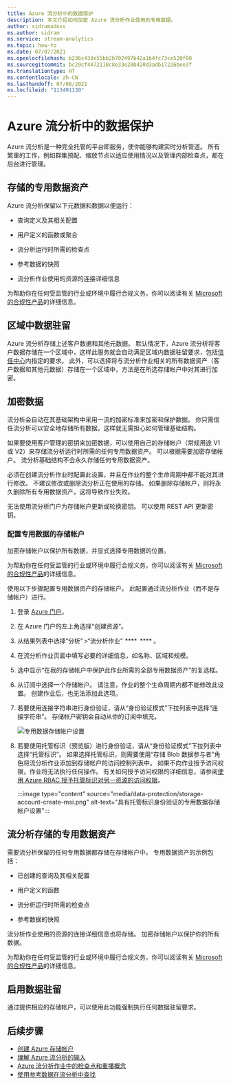 ```yaml
---
title: Azure 流分析中的数据保护
description: 本文介绍如何加密 Azure 流分析作业使用的专用数据。
author: sidramadoss
ms.author: sidram
ms.service: stream-analytics
ms.topic: how-to
ms.date: 07/07/2021
ms.openlocfilehash: b236c433e55bb2b702497b42a1b4fc73ce520f00
ms.sourcegitcommit: bc29cf4472118c8e33e20b420d3adb17226bee3f
ms.translationtype: HT
ms.contentlocale: zh-CN
ms.lasthandoff: 07/08/2021
ms.locfileid: "113491130"
---
```

# <a name="data-protection-in-azure-stream-analytics"></a>Azure 流分析中的数据保护 

Azure 流分析是一种完全托管的平台即服务，使你能够构建实时分析管道。 所有繁重的工作，例如群集预配、缩放节点以适应使用情况以及管理内部检查点，都在后台进行管理。

## <a name="private-data-assets-that-are-stored"></a>存储的专用数据资产

Azure 流分析保留以下元数据和数据以便运行： 

* 查询定义及其相关配置  

* 用户定义的函数或聚合  

* 流分析运行时所需的检查点

* 参考数据的快照 

* 流分析作业使用的资源的连接详细信息

为帮助你在任何受监管的行业或环境中履行合规义务，你可以阅读有关 [Microsoft 的合规性产品](https://gallery.technet.microsoft.com/Overview-of-Azure-c1be3942)的详细信息。 

## <a name="in-region-data-residency"></a>区域中数据驻留
Azure 流分析存储上述客户数据和其他元数据。 默认情况下，Azure 流分析将客户数据存储在一个区域中，这样此服务就会自动满足区域内数据驻留要求，包括[信任中心](https://azuredatacentermap.azurewebsites.net/)内指定的要求。
此外，可以选择将与流分析作业相关的所有数据资产（客户数据和其他元数据）存储在一个区域中，方法是在所选存储帐户中对其进行加密。

## <a name="encrypt-your-data"></a>加密数据

流分析会自动在其基础架构中采用一流的加密标准来加密和保护数据。 你只需信任流分析可以安全地存储所有数据，这样就无需担心如何管理基础结构。

如果要使用客户管理的密钥来加密数据，可以使用自己的存储帐户（常规用途 V1 或 V2）来存储流分析运行时所需的任何专用数据资产。 可以根据需要加密存储帐户。 流分析基础结构不会永久存储任何专用数据资产。 

必须在创建流分析作业时配置此设置，并且在作业的整个生命周期中都不能对其进行修改。 不建议修改或删除流分析正在使用的存储。 如果删除存储帐户，则将永久删除所有专用数据资产，这将导致作业失败。 

无法使用流分析门户为存储帐户更新或轮换密钥。 可以使用 REST API 更新密钥。


### <a name="configure-storage-account-for-private-data"></a>配置专用数据的存储帐户 

加密存储帐户以保护所有数据，并显式选择专用数据的位置。 

为帮助你在任何受监管的行业或环境中履行合规义务，你可以阅读有关 [Microsoft 的合规性产品](https://gallery.technet.microsoft.com/Overview-of-Azure-c1be3942)的详细信息。 

使用以下步骤配置专用数据资产的存储帐户。 此配置通过流分析作业（而不是存储帐户）进行。

1. 登录 [Azure 门户](https://portal.azure.com/)。

1. 在 Azure 门户的左上角选择“创建资源”。 

1. 从结果列表中选择“分析” >“流分析作业”  ****  **** 。 

1. 在流分析作业页面中填写必要的详细信息，如名称、区域和规模。 

1. 选中显示“在我的存储帐户中保护此作业所需的全部专用数据资产”的复选框。

1. 从订阅中选择一个存储帐户。 请注意，作业的整个生命周期内都不能修改此设置。 创建作业后，也无法添加此选项。

1. 若要使用连接字符串进行身份验证，请从“身份验证模式”下拉列表中选择“连接字符串”。 存储帐户密钥会自动从你的订阅中填充。

   ![专用数据存储帐户设置](./media/data-protection/storage-account-create.png)

1. 若要使用托管标识（预览版）进行身份验证，请从“身份验证模式”下拉列表中选择“托管标识”。 如果选择托管标识，则需要使用“存储 Blob 数据参与者”角色将流分析作业添加到存储帐户的访问控制列表中。 如果不向作业授予访问权限，作业将无法执行任何操作。 有关如何授予访问权限的详细信息，请参阅[使用 Azure RBAC 授予托管标识对另一资源的访问权限](../active-directory/managed-identities-azure-resources/howto-assign-access-portal.md#use-azure-rbac-to-assign-a-managed-identity-access-to-another-resource)。

   :::image type="content" source="media/data-protection/storage-account-create-msi.png" alt-text="具有托管标识身份验证的专用数据存储帐户设置":::

## <a name="private-data-assets-that-are-stored-by-stream-analytics"></a>流分析存储的专用数据资产

需要流分析保留的任何专用数据都存储在存储帐户中。 专用数据资产的示例包括： 

* 已创建的查询及其相关配置  

* 用户定义的函数 

* 流分析运行时所需的检查点

* 参考数据的快照 

流分析作业使用的资源的连接详细信息也将存储。 加密存储帐户以保护你的所有数据。 

为帮助你在任何受监管的行业或环境中履行合规义务，你可以阅读有关 [Microsoft 的合规性产品](https://gallery.technet.microsoft.com/Overview-of-Azure-c1be3942)的详细信息。 

## <a name="enables-data-residency"></a>启用数据驻留 
通过提供相应的存储帐户，可以使用此功能强制执行任何数据驻留要求。

## <a name="next-steps"></a>后续步骤

* [创建 Azure 存储帐户](../storage/common/storage-account-create.md)
* [理解 Azure 流分析的输入](stream-analytics-add-inputs.md)
* [Azure 流分析作业中的检查点和重播概念](stream-analytics-concepts-checkpoint-replay.md)
* [使用参考数据在流分析中查找](stream-analytics-use-reference-data.md)
